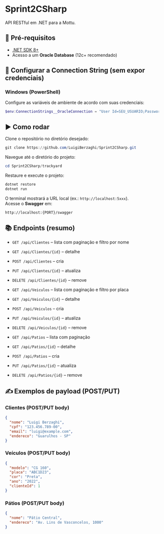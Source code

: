 # Sprint2CSharp

API RESTful em .NET para a Mottu.

## 🚀 Pré-requisitos

- [.NET SDK 8+](https://dotnet.microsoft.com/en-us/download)
- Acesso a um **Oracle Database** (12c+ recomendado)

## 🔐 Configurar a Connection String (sem expor credenciais)

### Windows (PowerShell)

Configure as variáveis de ambiente de acordo com suas credenciais:

```powershell
$env:ConnectionStrings__OracleConnection = "User Id=SEU_USUARIO;Password=SUA_SENHA;Data Source=HOST:PORTA/SERVICE_NAME"
```

## ▶️ Como rodar

Clone o repositório no diretório desejado:

```powershell
git clone https://github.com/LuigiBerzaghi/Sprint2CSharp.git
```

Navegue até o diretório do projeto:

```powershell
cd Sprint2CSharp/trackyard
```
Restaure e execute o projeto:

```bash
dotnet restore
dotnet run
```

O terminal mostrará a URL local (ex.: `http://localhost:5xxx`).  
Acesse o **Swagger** em:

```
http://localhost:{PORT}/swagger
```

## 📚 Endpoints (resumo)

- `GET /api/Clientes` – lista com paginação e filtro por nome  
- `GET /api/Clientes/{id}` – detalhe  
- `POST /api/Clientes` – cria  
- `PUT /api/Clientes/{id}` – atualiza  
- `DELETE /api/Clientes/{id}` – remove

- `GET /api/Veiculos` – lista com paginação e filtro por placa  
- `GET /api/Veiculos/{id}` – detalhe  
- `POST /api/Veiculos` – cria  
- `PUT /api/Veiculos/{id}` – atualiza  
- `DELETE /api/Veiculos/{id}` – remove

- `GET /api/Patios` – lista com paginação  
- `GET /api/Patios/{id}` – detalhe  
- `POST /api/Patios` – cria  
- `PUT /api/Patios/{id}` – atualiza  
- `DELETE /api/Patios/{id}` – remove

## ✍️ Exemplos de payload (POST/PUT)

### Clientes (POST/PUT body)
```json
{
  "nome": "Luigi Berzaghi",
  "cpf": "123.456.789-00",
  "email": "luigi@example.com",
  "endereco": "Guarulhos - SP"
}
```

### Veículos (POST/PUT body)
```json
{
  "modelo": "CG 160",
  "placa": "ABC1D23",
  "cor": "Preta",
  "ano": "2022",
  "clienteId": 1
}
```

### Pátios (POST/PUT body)
```json
{
  "nome": "Pátio Central",
  "endereco": "Av. Lins de Vasconcelos, 1000"
}
```
